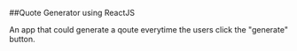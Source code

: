 ##Quote Generator using ReactJS

An app that could generate a qoute everytime the users click the "generate" button.
